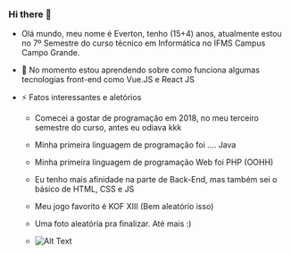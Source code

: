 ### Hi there 👋

- Olá mundo, meu nome é Everton, tenho (15+4) anos, atualmente estou no 7º Semestre do curso técnico em Informática no IFMS Campus Campo Grande.

- 🌱 No momento estou aprendendo sobre como funciona algumas tecnologias front-end como Vue.JS e React JS
- ⚡ Fatos interessantes e aletórios
  - Comecei a gostar de programação em 2018, no meu terceiro semestre do curso, antes eu odiava kkk
  - Minha primeira linguagem de programação foi .... Java 
  - Minha primeira linguagem de programação Web foi PHP (OOHH)
  - Eu tenho mais afinidade na parte de Back-End, mas também sei o básico de HTML, CSS e JS
  - Meu jogo favorito é KOF XIII (Bem aleatório isso)
  
  - Uma foto aleatória pra finalizar. Até mais :)
  - ![Alt Text](https://i.ytimg.com/vi/c3lcYii8YO4/maxresdefault.jpg)
